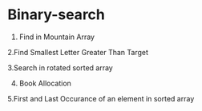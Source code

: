 # Binary-search
1. Find in Mountain Array

2.Find Smallest Letter Greater Than Target

3.Search in rotated sorted array

4. Book Allocation

5.First and Last Occurance of an element in sorted array
